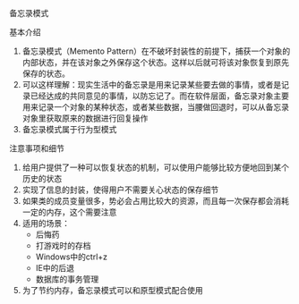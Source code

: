 备忘录模式

基本介绍

1. 备忘录模式（Memento Pattern）在不破坏封装性的前提下，捕获一个对象的内部状态，并在该对象之外保存这个状态。这样以后就可将该对象恢复到原先保存的状态。
2. 可以这样理解：现实生活中的备忘录是用来记录某些要去做的事情，或者是记录已经达成的共同意见的事情，以防忘记了。而在软件层面，备忘录对象主要用来记录一个对象的某种状态，或者某些数据，当腰做回退时，可以从备忘录对象里获取原来的数据进行回复操作
3. 备忘录模式属于行为型模式

注意事项和细节

1. 给用户提供了一种可以恢复状态的机制，可以使用户能够比较方便地回到某个历史的状态
2. 实现了信息的封装，使得用户不需要关心状态的保存细节
3. 如果类的成员变量很多，势必会占用比较大的资源，而且每一次保存都会消耗一定的内存，这个需要注意
4. 适用的场景：
   + 后悔药
   + 打游戏时的存档
   + Windows中的ctrl+z
   + IE中的后退
   + 数据库的事务管理
5. 为了节约内存，备忘录模式可以和原型模式配合使用